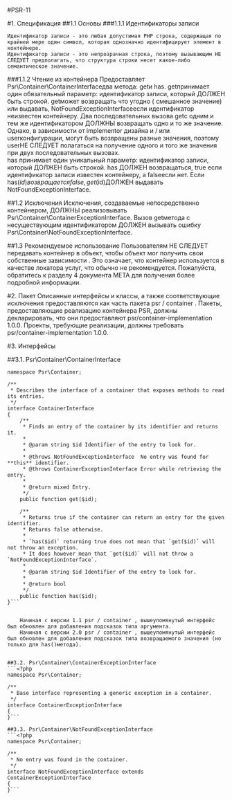 #PSR-11

#1. Спецификация
##1.1 Основы
###1.1.1 Идентификаторы записи

	Идентификатор записи - это любая допустимая PHP строка, содержащая по крайней мере один символ, которая однозначно идентифицирует элемент в контейнере. 
	Идентификатор записи - это непрозрачная строка, поэтому вызывающим НЕ СЛЕДУЕТ предполагать, что структура строки несет какое-либо семантическое значение.

###1.1.2 Чтение из контейнера
	Предоставляет Psr\Container\ContainerInterfaceдва метода: getи has.
	getпринимает один обязательный параметр: идентификатор записи, который ДОЛЖЕН быть строкой. 
	getможет возвращать что угодно ( смешанное значение) или выдавать, NotFoundExceptionInterfaceесли идентификатор неизвестен контейнеру. 
	Два последовательных вызова getс одним и тем же идентификатором ДОЛЖНЫ возвращать одно и то же значение. Однако, в зависимости от implementor дизайна и / или userконфигурации, 
	могут быть возвращены разные значения, поэтому userНЕ СЛЕДУЕТ полагаться на получение одного и того же значения при двух последовательных вызовах.	
	has принимает один уникальный параметр: идентификатор записи, который ДОЛЖЕН быть строкой. has ДОЛЖЕН возвращаться, true если идентификатор записи известен контейнеру, 
	а falseесли нет. Если has($id)возвращается false, get($id)ДОЛЖЕН выдавать NotFoundExceptionInterface.

##1.2 Исключения
	Исключения, создаваемые непосредственно контейнером, ДОЛЖНЫ реализовывать Psr\Container\ContainerExceptionInterface.
	Вызов getметода с несуществующим идентификатором ДОЛЖЕН вызывать ошибку Psr\Container\NotFoundExceptionInterface.

##1.3 Рекомендуемое использование
	Пользователям НЕ СЛЕДУЕТ передавать контейнер в объект, чтобы объект мог получить свои собственные зависимости . 
	Это означает, что контейнер используется в качестве локатора услуг, что обычно не рекомендуется.
	Пожалуйста, обратитесь к разделу 4 документа META для получения более подробной информации.

#2. Пакет
	Описанные интерфейсы и классы, а также соответствующие исключения предоставляются как часть пакета psr / container .
	Пакеты, предоставляющие реализацию контейнера PSR, должны декларировать, что они предоставляют psr/container-implementation 1.0.0.
	Проекты, требующие реализации, должны требовать psr/container-implementation 1.0.0.

#3. Интерфейсы

##3.1. Psr\Container\ContainerInterface
```<?php
namespace Psr\Container;

/**
 * Describes the interface of a container that exposes methods to read its entries.
 */
interface ContainerInterface
{
    /**
     * Finds an entry of the container by its identifier and returns it.
     *
     * @param string $id Identifier of the entry to look for.
     *
     * @throws NotFoundExceptionInterface  No entry was found for **this** identifier.
     * @throws ContainerExceptionInterface Error while retrieving the entry.
     *
     * @return mixed Entry.
     */
    public function get($id);

    /**
     * Returns true if the container can return an entry for the given identifier.
     * Returns false otherwise.
     *
     * `has($id)` returning true does not mean that `get($id)` will not throw an exception.
     * It does however mean that `get($id)` will not throw a `NotFoundExceptionInterface`.
     *
     * @param string $id Identifier of the entry to look for.
     *
     * @return bool
     */
    public function has($id);
}```


	Начиная с версии 1.1 psr / container , вышеупомянутый интерфейс был обновлен для добавления подсказок типа аргумента.
	Начиная с версии 2.0 psr / container , вышеупомянутый интерфейс был обновлен для добавления подсказок типа возвращаемого значения (но только для has()метода).


##3.2. Psr\Container\ContainerExceptionInterface
```<?php
namespace Psr\Container;

/**
 * Base interface representing a generic exception in a container.
 */
interface ContainerExceptionInterface
{
}```

##3.3. Psr\Container\NotFoundExceptionInterface
```<?php
namespace Psr\Container;

/**
 * No entry was found in the container.
 */
interface NotFoundExceptionInterface extends ContainerExceptionInterface
{
}```
